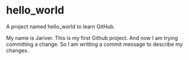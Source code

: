 # hello_world
A project named hello_world to learn GitHub.

My name is Jariver.
This is my first Github project. And now I am trying committing a change.
So I am writting a commit message to describe my changes.
